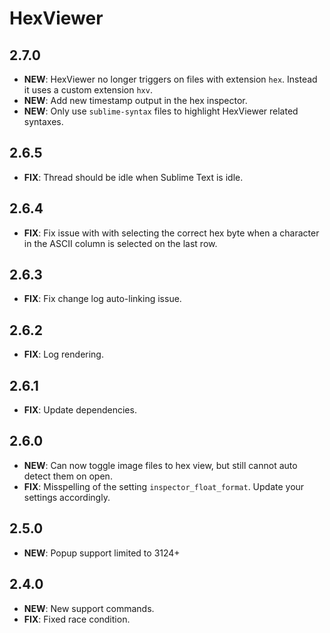 # HexViewer

## 2.7.0

- **NEW**: HexViewer no longer triggers on files with extension `hex`. Instead it uses a custom extension `hxv`.
- **NEW**: Add new timestamp output in the hex inspector.
- **NEW**: Only use `sublime-syntax` files to highlight HexViewer related syntaxes.

## 2.6.5

- **FIX**: Thread should be idle when Sublime Text is idle.

## 2.6.4

- **FIX**: Fix issue with with selecting the correct hex byte when a character in the ASCII column is selected on the last row.

## 2.6.3

- **FIX**: Fix change log auto-linking issue.

## 2.6.2

- **FIX**: Log rendering.

## 2.6.1

- **FIX**: Update dependencies.

## 2.6.0

- **NEW**: Can now toggle image files to hex view, but still cannot auto detect them on open.
- **FIX**: Misspelling of the setting `inspector_float_format`. Update your settings accordingly.

## 2.5.0

- **NEW**: Popup support limited to 3124+

## 2.4.0

- **NEW**: New support commands.
- **FIX**: Fixed race condition.
